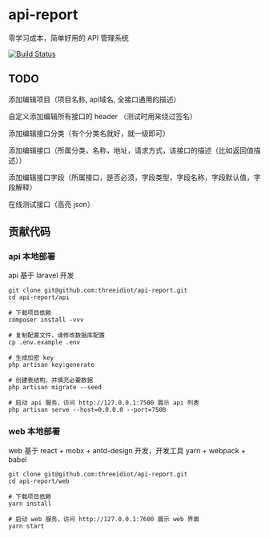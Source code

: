 # api-report

零学习成本，简单好用的 API 管理系统

[![Build Status](https://travis-ci.org/threeidiot/api-report.svg?branch=master)](https://travis-ci.org/threeidiot/api-report)

## TODO

添加编辑项目（项目名称, api域名, 全接口通用的描述）

自定义添加编辑所有接口的 header （测试时用来绕过签名）

添加编辑接口分类（有个分类名就好，就一级即可）

添加编辑接口（所属分类，名称，地址，请求方式，该接口的描述（比如返回值描述））

添加编辑接口字段（所属接口，是否必须，字段类型，字段名称，字段默认值，字段解释）

在线测试接口（高亮 json）


## 贡献代码

### api 本地部署

api 基于 laravel 开发

```
git clone git@github.com:threeidiot/api-report.git
cd api-report/api

# 下载项目依赖
composer install -vvv

# 复制配置文件，请修改数据库配置
cp .env.example .env

# 生成加密 key
php artisan key:generate

# 创建表结构，并填充必要数据
php artisan migrate --seed

# 启动 api 服务，访问 http://127.0.0.1:7500 展示 api 列表
php artisan serve --host=0.0.0.0 --port=7500
```

### web 本地部署

web 基于 react + mobx + antd-design 开发，开发工具 yarn + webpack + babel

```
git clone git@github.com:threeidiot/api-report.git
cd api-report/web

# 下载项目依赖
yarn install

# 启动 web 服务，访问 http://127.0.0.1:7600 展示 web 界面
yarn start

```
